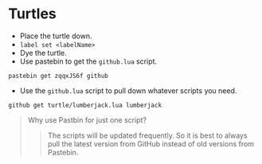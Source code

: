 # Turtles
- Place the turtle down.
- `label set <labelName>`
- Dye the turtle.
- Use pastebin to get the `github.lua` script.
```
pastebin get zqqxJS6f github
```
- Use the `github.lua` script to pull down whatever scripts you need.
```
github get turtle/lumberjack.lua lumberjack
```

> Why use Pastbin for just one script?
>> The scripts will be updated frequently. So it is best to always pull the latest version from GitHub instead of old versions from Pastebin.
